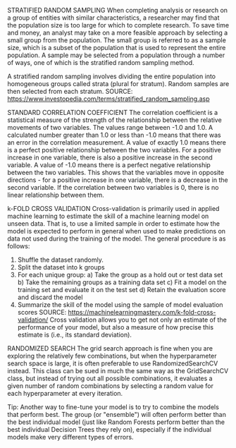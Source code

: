 STRATIFIED RANDOM SAMPLING
When completing analysis or research on a group of entities with similar characteristics, a researcher may find that the population size is too large for which to complete research. To save time and money, an analyst may take on a more feasible approach by selecting a small group from the population. The small group is referred to as a sample size, which is a subset of the population that is used to represent the entire population. A sample may be selected from a population through a number of ways, one of which is the stratified random sampling method.

A stratified random sampling involves dividing the entire population into homogeneous groups called strata (plural for stratum). Random samples are then selected from each stratum.
SOURCE: https://www.investopedia.com/terms/stratified_random_sampling.asp


STANDARD CORRELATION COEFFICIENT
The correlation coefficient is a statistical measure of the strength of the relationship between the relative movements of two variables. The values range between -1.0 and 1.0. A calculated number greater than 1.0 or less than -1.0 means that there was an error in the correlation measurement.
A value of exactly 1.0 means there is a perfect positive relationship between the two variables. For a positive increase in one variable, there is also a positive increase in the second variable. A value of -1.0 means there is a perfect negative relationship between the two variables. This shows that the variables move in opposite directions - for a positive increase in one variable, there is a decrease in the second variable. If the correlation between two variables is 0, there is no linear relationship between them.



k-FOLD CROSS VALIDATION
Cross-validation is primarily used in applied machine learning to estimate the skill of a machine learning model on unseen data. That is, to use a limited sample in order to
estimate how the model is expected to perform in general when used to make predictions on data not used during the training of the model.
The general procedure is as follows:
  1.  Shuffle the dataset randomly.
  2.  Split the dataset into k groups
  3.  For each unique group:
      a)  Take the group as a hold out or test data set
      b)  Take the remaining groups as a training data set
      c)  Fit a model on the training set and evaluate it on the test set
      d)  Retain the evaluation score and discard the model
  4.  Summarize the skill of the model using the sample of model evaluation scores
SOURCE: https://machinelearningmastery.com/k-fold-cross-validation/
Cross validation allows you to get not only an estimate of the performance of your model, but also a measure of how precise this estimate is (i.e., its standard deviation).


RANDOMIZED SEARCH
The grid search approach is fine when you are exploring the relatively few combinations, but when the hyperparameter search space is large, it is often preferable
to use RandomizedSearchCV instead. This class can be sued in much the same way as the GridSearchCV class, but instead of trying out all possible combinations, it evaluates a given number of
random combinations by selecting a random value for each hyperparameter at every iteration.


Tip: Another way to fine-tune your model is to try to combine the models that perform best. The group (or "ensemble") will often perform better than the best individual model (just like Random Forests
     perform better than the best individual Decision Trees they rely on), especially if the individual models make very different types of errors.
